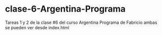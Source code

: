 # clase-6-Argentina-Programa
Tareas 1 y 2 de la clase #6 del curso Argentina Programa de Fabricio
ambas se pueden ver desde index.html
